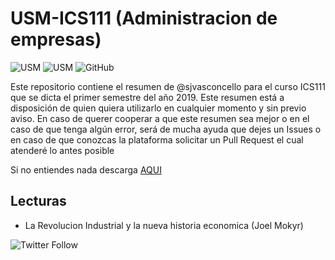 # USM-ICS111 (Administracion de empresas)  
![USM](https://img.shields.io/badge/USM-ICS111-blue.svg?style=for-the-badge) ![USM](https://img.shields.io/badge/Prof-Pablo_Isla-orange.svg?style=for-the-badge) ![GitHub](https://img.shields.io/github/license/sjvasconcello/USM-ICS111.svg?style=for-the-badge)

Este repositorio contiene el resumen de @sjvasconcello para el curso ICS111 que se dicta el primer semestre del año 2019. Este resumen está a disposición de quien quiera utilizarlo en cualquier momento y sin previo aviso. En caso de querer cooperar a que este resumen sea mejor o en el caso de que tenga algún error, será de mucha ayuda que dejes un Issues o en caso de que conozcas la plataforma solicitar un Pull Request el cual atenderé lo antes posible 

Si no entiendes nada descarga [AQUI](https://github.com/sjvasconcello/USM-ICS111/raw/master/template.pdf)

## Lecturas 
- La Revolucion Industrial y la nueva historia economica (Joel Mokyr)

![Twitter Follow](https://img.shields.io/twitter/follow/sjvasconcello.svg?style=flat-square)
